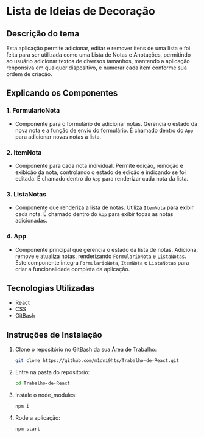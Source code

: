 # Lista de Ideias de Decoração

## Descrição do tema
Esta aplicação permite adicionar, editar e remover itens de uma lista e foi feita para ser utilizada como uma Lista de Notas e Anotações, permitindo ao usuário adicionar textos de diversos tamanhos, mantendo a aplicação renponsiva em qualquer dispositivo, e numerar cada item conforme sua ordem de criação.

## Explicando os Componentes

### 1. FormularioNota
- Componente para o formulário de adicionar notas. Gerencia o estado da nova nota e a função de envio do formulário. É chamado dentro do `App` para adicionar novas notas à lista.

### 2. ItemNota
- Componente para cada nota individual. Permite edição, remoção e exibição da nota, controlando o estado de edição e indicando se foi editada. É chamado dentro do `App` para renderizar cada nota da lista.

### 3. ListaNotas
- Componente que renderiza a lista de notas. Utiliza `ItemNota` para exibir cada nota. É chamado dentro do `App` para exibir todas as notas adicionadas.

### 4. App
- Componente principal que gerencia o estado da lista de notas. Adiciona, remove e atualiza notas, renderizando `FormularioNota` e `ListaNotas`. Este componente integra `FormularioNota`, `ItemNota` e `ListaNotas` para criar a funcionalidade completa da aplicação.

## Tecnologias Utilizadas
- React
- CSS
- GitBash

## Instruções de Instalação
1. Clone o repositório no GitBash da sua Área de Trabalho:
   ```bash
   git clone https://github.com/m1dni9hts/Trabalho-de-React.git
2. Entre na pasta do repositório:
   ```bash
   cd Trabalho-de-React
3. Instale o node_modules:
   ```bash
   npm i
4. Rode a aplicação:
   ```bash
   npm start
